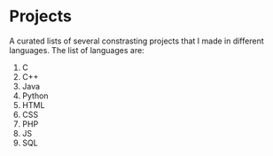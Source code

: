 # Projects

A curated lists of several constrasting projects that I made in different languages.
The list of languages are:

1. C
2. C++
3. Java
4. Python
5. HTML
6. CSS
7. PHP
8. JS
9. SQL
